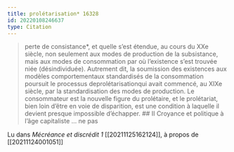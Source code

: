 ```yaml
---
title: prolétarisation* 16328
id: 20220108246637
type: Citation
---
```


> perte de consistance*, et quelle s’est étendue, au cours du XXe siècle, non seulement aux modes de production de la subsistance, mais aux modes de consommation par où l’existence s’est trouvée niée (désindividuée). Autrement dit, la soumission des existences aux modèles comportementaux standardisés de la consommation poursuit le processus deprolétarisationqui avait commencé, au XIXe siècle, par la standardisation des modes de production. Le consommateur est la nouvelle figure du prolétaire, et le prolétariat, bien loin d’être en voie de disparition, est une condition à laquelle il devient presque impossible d’échapper. ## II Croyance et politique à l’âge capitaliste ... ne pas

Lu dans *Mécréance et discrédit 1* [[20211125162124]], à propos de [[20211124001051]]
